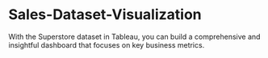# Sales-Dataset-Visualization
With the Superstore dataset in Tableau, you can build a comprehensive and insightful dashboard that focuses on key business metrics.

